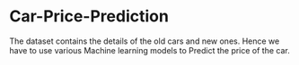 # Car-Price-Prediction
The dataset contains the details of the old cars and new ones. Hence we have to use various Machine learning models to Predict the price of the car.
